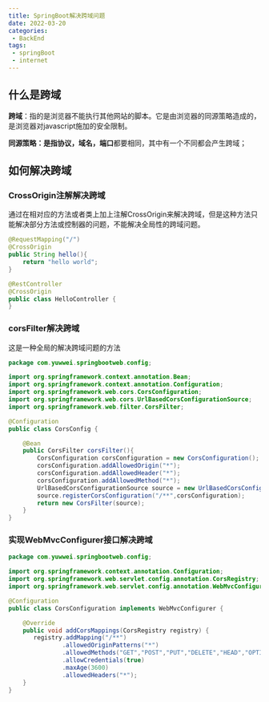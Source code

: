 ```yaml
---
title: SpringBoot解决跨域问题
date: 2022-03-20
categories:
 - BackEnd
tags:
 - springBoot
 - internet
---
```



## 什么是跨域

**跨域**：指的是浏览器不能执行其他网站的脚本。它是由浏览器的同源策略造成的，是浏览器对javascript施加的安全限制。

**同源策略：**是指**协议，域名，端口**都要相同，其中有一个不同都会产生跨域；

## 如何解决跨域

### CrossOrigin注解解决跨域

通过在相对应的方法或者类上加上注解CrossOrigin来解决跨域，但是这种方法只能解决部分方法或控制器的问题，不能解决全局性的跨域问题。

```java
@RequestMapping("/")
@CrossOrigin
public String hello(){
    return "hello world";
}
```

```java
@RestController
@CrossOrigin
public class HelloController {
}
```

### corsFilter解决跨域

这是一种全局的解决跨域问题的方法

```java
package com.yuwwei.springbootweb.config;

import org.springframework.context.annotation.Bean;
import org.springframework.context.annotation.Configuration;
import org.springframework.web.cors.CorsConfiguration;
import org.springframework.web.cors.UrlBasedCorsConfigurationSource;
import org.springframework.web.filter.CorsFilter;

@Configuration
public class CorsConfig {

    @Bean
    public CorsFilter corsFilter(){
        CorsConfiguration corsConfiguration = new CorsConfiguration();
        corsConfiguration.addAllowedOrigin("*");
        corsConfiguration.addAllowedHeader("*");
        corsConfiguration.addAllowedMethod("*");
        UrlBasedCorsConfigurationSource source = new UrlBasedCorsConfigurationSource();
        source.registerCorsConfiguration("/**",corsConfiguration);
        return new CorsFilter(source);
    }
}

```

### 实现WebMvcConfigurer接口解决跨域

```java
package com.yuwwei.springbootweb.config;

import org.springframework.context.annotation.Configuration;
import org.springframework.web.servlet.config.annotation.CorsRegistry;
import org.springframework.web.servlet.config.annotation.WebMvcConfigurer;

@Configuration
public class CorsConfiguration implements WebMvcConfigurer {

    @Override
    public void addCorsMappings(CorsRegistry registry) {
       registry.addMapping("/**")
               .allowedOriginPatterns("*")
               .allowedMethods("GET","POST","PUT","DELETE","HEAD","OPTIONS")
               .allowCredentials(true)
               .maxAge(3600)
               .allowedHeaders("*");
    }
}
```
